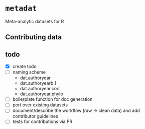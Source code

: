 # `metadat`

Meta-analytic datasets for R

## Contributing data



## todo

- [X] create todo
- [ ] naming scheme
  - dat.authoryear
  - dat.authoryearb.1
  - dat.authoryear.corr
  - dat.authoryear.phylo
- [ ] boilerplate function for doc generation
- [ ] port over existing datasets
- [ ] document/describe the workflow (raw -> clean data) and add contributor guidelines
- [ ] tests for contributions via PR